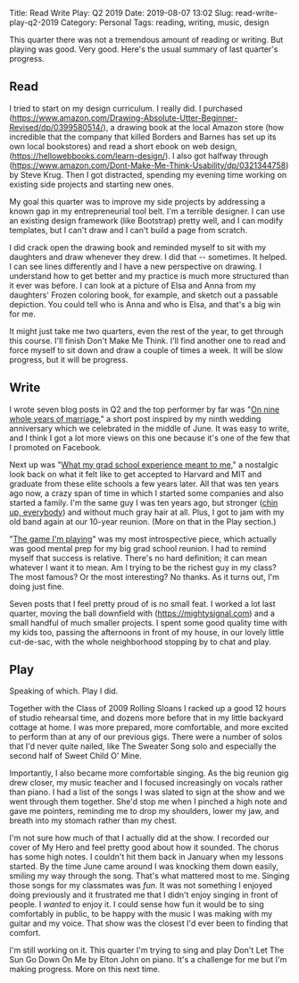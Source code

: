 Title: Read Write Play: Q2 2019
Date: 2019-08-07 13:02
Slug: read-write-play-q2-2019
Category: Personal
Tags: reading, writing, music, design

This quarter there was not a tremendous amount of reading or writing. But playing was good. Very good. Here's the usual summary of last quarter's progress. 

## Read

I tried to start on my design curriculum. I really did. I purchased (https://www.amazon.com/Drawing-Absolute-Utter-Beginner-Revised/dp/0399580514/), a drawing book at the local Amazon store (how incredible that the company that killed Borders and Barnes has set up its own local bookstores) and read a short ebook on web design, (https://hellowebbooks.com/learn-design/). I also got halfway through (https://www.amazon.com/Dont-Make-Me-Think-Usability/dp/0321344758) by Steve Krug. Then I got distracted, spending my evening time working on existing side projects and starting new ones. 

My goal this quarter was to improve my side projects by addressing a known gap in my entrepreneurial tool belt. I'm a terrible designer. I can use an existing design framework (like Bootstrap) pretty well, and I can modify templates, but I can't draw and I can't build a page from scratch. 

I did crack open the drawing book and reminded myself to sit with my daughters and draw whenever they drew. I did that -- sometimes. It helped. I can see lines differently and I have a new perspective on drawing. I understand how to get better and my practice is much more structured than it ever was before. I can look at a picture of Elsa and Anna from my daughters' Frozen coloring book, for example, and sketch out a passable depiction. You could tell who is Anna and who is Elsa, and that's a big win for me. 

It might just take me two quarters, even the rest of the year, to get through this course. I'll finish Don't Make Me Think. I'll find another one to read and force myself to sit down and draw a couple of times a week. It will be slow progress, but it will be progress. 

## Write

I wrote seven blog posts in Q2 and the top performer by far was "[On nine whole years of marriage]({filename}on-nine-whole-years-of-marriage.md)," a short post inspired by my ninth wedding anniversary which we celebrated in the middle of June. It was easy to write, and I think I got a lot more views on this one because it's one of the few that I promoted on Facebook. 

Next up was "[What my grad school experience meant to me]({filename}what-my-grad-school-experience-meant-to-me.md)," a nostalgic look back on what it felt like to get accepted to Harvard and MIT and graduate from these elite schools a few years later. All that was ten years ago now, a crazy span of time in which I started some companies and also started a family. I'm the same guy I was ten years ago, but stronger ([chin up, everybody]({filename}chin-up-everybody.md)) and without much gray hair at all. Plus, I got to jam with my old band again at our 10-year reunion. (More on that in the Play section.)

"[The game I'm playing]({filename}the-game-im-playing.md)" was my most introspective piece, which actually was good mental prep for my big grad school reunion. I had to remind myself that success is relative. There's no hard definition; it can mean whatever I want it to mean. Am I trying to be the richest guy in my class? The most famous? Or the most interesting? No thanks. As it turns out, I'm doing just fine.

Seven posts that I feel pretty proud of is no small feat. I worked a lot last quarter, moving the ball downfield with (https://mightysignal.com) and a small handful of much smaller projects. I spent some good quality time with my kids too, passing the afternoons in front of my house, in our lovely little cut-de-sac, with the whole neighborhood stopping by to chat and play. 

## Play

Speaking of which. Play I did. 

Together with the Class of 2009 Rolling Sloans I racked up a good 12 hours of studio rehearsal time, and dozens more before that in my little backyard cottage at home. I was more prepared, more comfortable, and more excited to perform than at any of our previous gigs. There were a number of solos that I'd never quite nailed, like The Sweater Song solo and especially the second half of Sweet Child O' Mine. 

Importantly, I also became more comfortable singing. As the big reunion gig drew closer, my music teacher and I focused increasingly on vocals rather than piano. I had a list of the songs I was slated to sign at the show and we went through them together. She'd stop me when I pinched a high note and gave me pointers, reminding me to drop my shoulders, lower my jaw, and breath into my stomach rather than my chest. 

I'm not sure how much of that I actually did at the show. I recorded our cover of My Hero and feel pretty good about how it sounded. The chorus has some high notes. I couldn't hit them back in January when my lessons started. By the time June came around I was knocking them down easily, smiling my way through the song. That's what mattered most to me. Singing those songs for my classmates was *fun*. It was not something I enjoyed doing previously and it frustrated me that I didn't enjoy singing in front of people. I *wanted* to enjoy it. I could sense how fun it would be to sing comfortably in public, to be happy with the music I was making with my guitar and my voice. That show was the closest I'd ever been to finding that comfort. 

I'm still working on it. This quarter I'm trying to sing and play Don't Let The Sun Go Down On Me by Elton John on piano. It's a challenge for me but I'm making progress. More on this next time.